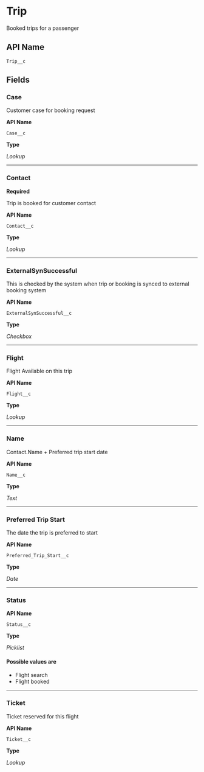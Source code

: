 # Trip

Booked trips for a passenger

## API Name
`Trip__c`

## Fields
### Case

Customer case for booking request

**API Name**

`Case__c`

**Type**

*Lookup*

---
### Contact
**Required**

Trip is booked for customer contact

**API Name**

`Contact__c`

**Type**

*Lookup*

---
### ExternalSynSuccessful

This is checked by the system when trip or booking is synced to external booking system

**API Name**

`ExternalSynSuccessful__c`

**Type**

*Checkbox*

---
### Flight

Flight Available on this trip

**API Name**

`Flight__c`

**Type**

*Lookup*

---
### Name

Contact.Name + Preferred trip start date

**API Name**

`Name__c`

**Type**

*Text*

---
### Preferred Trip Start

The date the trip is preferred to start

**API Name**

`Preferred_Trip_Start__c`

**Type**

*Date*

---
### Status

**API Name**

`Status__c`

**Type**

*Picklist*

#### Possible values are
* Flight search
* Flight booked

---
### Ticket

Ticket reserved for this flight

**API Name**

`Ticket__c`

**Type**

*Lookup*